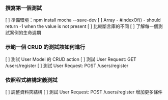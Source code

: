 ### 撰寫第一個測試

[ ] 準備環境：npm install mocha --save-dev
[ ] Array - #indexOf() - should return -1 when the value is not present
[ ] 比較斷言庫的不同
[ ] 了解每一個測試案例的生命週期

### 示範一個 CRUD 的測試該如何進行

[ ] 測試 User Model 的 CRUD action
[ ] 測試 User Request: GET /users/register
[ ] 測試 User Request: POST /users/register

### 依照程式結構定義測試

[ ] 調整資料夾結構
[ ] 測試 User Request: POST /users/register 增加更多條件
